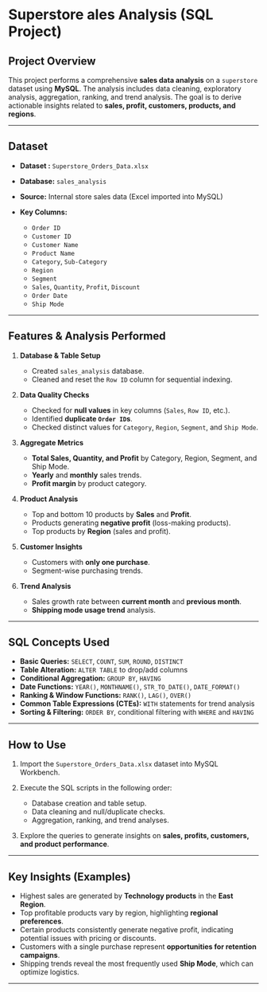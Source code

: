 # Superstore ales Analysis (SQL Project)

## Project Overview

This project performs a comprehensive **sales data analysis** on a `superstore` dataset using **MySQL**. The analysis includes data cleaning, exploratory analysis, aggregation, ranking, and trend analysis. The goal is to derive actionable insights related to **sales, profit, customers, products, and regions**.

---

## Dataset

* **Dataset :** `Superstore_Orders_Data.xlsx`
* **Database:** `sales_analysis`
* **Source:** Internal store sales data (Excel imported into MySQL)
* **Key Columns:**

  * `Order ID`
  * `Customer ID`
  * `Customer Name`
  * `Product Name`
  * `Category`, `Sub-Category`
  * `Region`
  * `Segment`
  * `Sales`, `Quantity`, `Profit`, `Discount`
  * `Order Date`
  * `Ship Mode`

---

## Features & Analysis Performed

1. **Database & Table Setup**

   * Created `sales_analysis` database.
   * Cleaned and reset the `Row ID` column for sequential indexing.

2. **Data Quality Checks**

   * Checked for **null values** in key columns (`Sales`, `Row ID`, etc.).
   * Identified **duplicate `Order ID`s**.
   * Checked distinct values for `Category`, `Region`, `Segment`, and `Ship Mode`.

3. **Aggregate Metrics**

   * **Total Sales, Quantity, and Profit** by Category, Region, Segment, and Ship Mode.
   * **Yearly** and **monthly** sales trends.
   * **Profit margin** by product category.

4. **Product Analysis**

   * Top and bottom 10 products by **Sales** and **Profit**.
   * Products generating **negative profit** (loss-making products).
   * Top products by **Region** (sales and profit).

5. **Customer Insights**

   * Customers with **only one purchase**.
   * Segment-wise purchasing trends.

6. **Trend Analysis**

   * Sales growth rate between **current month** and **previous month**.
   * **Shipping mode usage trend** analysis.

---

## SQL Concepts Used

* **Basic Queries:** `SELECT`, `COUNT`, `SUM`, `ROUND`, `DISTINCT`
* **Table Alteration:** `ALTER TABLE` to drop/add columns
* **Conditional Aggregation:** `GROUP BY`, `HAVING`
* **Date Functions:** `YEAR()`, `MONTHNAME()`, `STR_TO_DATE()`, `DATE_FORMAT()`
* **Ranking & Window Functions:** `RANK()`, `LAG()`, `OVER()`
* **Common Table Expressions (CTEs):** `WITH` statements for trend analysis
* **Sorting & Filtering:** `ORDER BY`, conditional filtering with `WHERE` and `HAVING`

---

## How to Use

1. Import the `Superstore_Orders_Data.xlsx` dataset into MySQL Workbench.
2. Execute the SQL scripts in the following order:

   * Database creation and table setup.
   * Data cleaning and null/duplicate checks.
   * Aggregation, ranking, and trend analyses.
3. Explore the queries to generate insights on **sales, profits, customers, and product performance**.

---

## Key Insights (Examples)

* Highest sales are generated by **Technology products** in the **East Region**.
* Top profitable products vary by region, highlighting **regional preferences**.
* Certain products consistently generate negative profit, indicating potential issues with pricing or discounts.
* Customers with a single purchase represent **opportunities for retention campaigns**.
* Shipping trends reveal the most frequently used **Ship Mode**, which can optimize logistics.

---
